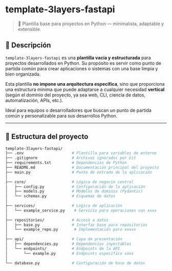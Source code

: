 # template-3layers-fastapi

> 🧱 Plantilla base para proyectos en Python — minimalista, adaptable y extensible.

## 📌 Descripción

`template-3layers-fastapi` es una **plantilla vacía y estructurada** para proyectos desarrollados en Python. Su propósito es servir como punto de partida común para crear aplicaciones o sistemas con una base limpia y bien organizada.

Esta plantilla **no impone una arquitectura específica**, sino que proporciona una estructura mínima que puede adaptarse a cualquier necesidad **vertical** (según el dominio del proyecto, ya sea web, CLI, ciencia de datos, automatización, APIs, etc.).

Ideal para equipos o desarrolladores que buscan un punto de partida común y personalizable para sus desarrollos Python.

---

## 📁 Estructura del proyecto

```bash
template-3layers-fastapi/
├── .env                     # Plantilla para variables de entorno
├── .gitignore               # Archivos ignorados por Git
├── requirements.txt         # Dependencias de Python
├── README.md                # Documentación principal del proyecto
├── main.py                  # Punto de entrada de la aplicación
│
├── core/                    # Lógica de negocio central
│   ├── config.py            # Configuración de la aplicación
│   ├── models.py            # Modelos de dominio (Pydantic)
│   └── schemas.py           # Esquemas de datos
│
├── services/                # Lógica de aplicación
│   └── example_service.py    # Servicio para operaciones con xxxx
│
├── repositories/            # Acceso a datos
│   ├── base.py              # Interfaz base para repositorios
│   └── example_repo.py       # Implementación para xxxxx
│
├── api/                     # Capa de presentación
│   ├── dependencies.py      # Dependencias inyectables
│   └── endpoints/           # Endpoints de la API
│       └── example.py       # Endpoints específico xxxx
│
└── database.py              # Configuración de base de datos

